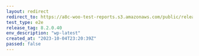 ```yaml
---
layout: redirect
redirect_to: https://a8c-woo-test-reports.s3.amazonaws.com/public/release/8.2.0.40/wp-latest/e2e/index.html
test_type: e2e
release_tag: 8.2.0.40
env_description: "wp-latest"
created_at: "2023-10-04T23:20:39Z"
passed: false
---
```

